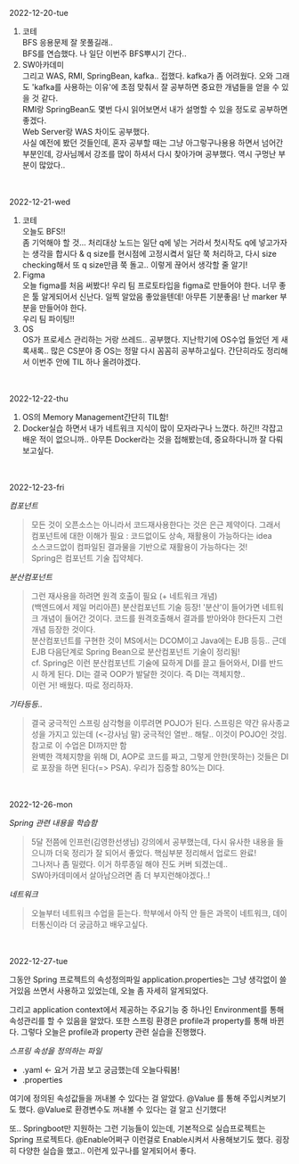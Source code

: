 2022-12-20-tue
1. 코테<br>
BFS 응용문제 잘 못풀길래.. <br>
BFS를 연습했다.
나 일단 이번주 BFS뿌시기 간다..<br>
2. SW아카데미<br>
 그리고 WAS, RMI, SpringBean, kafka.. 접했다. kafka가 좀 어려웠다. 오와 그래도 'kafka를 사용하는 이유'에 초점 맞춰서 잘 공부하면 중요한 개념들을 얻을 수 있을 것 같다. <br>
RMI랑 SpringBean도 몇번 다시 읽어보면서 내가 설명할 수 있을 정도로 공부하면 좋겠다.<br>
Web Server랑 WAS 차이도 공부했다.<br> 사실 예전에 봤던 것들인데, 혼자 공부할 때는 그냥 아그렇구나용용 하면서 넘어간 부분인데, 강사님께서 강조를 많이 하셔서 다시 찾아가며 공부했다. 역시 구멍난 부분이 많았다..<br>

<br>
<br>
2022-12-21-wed

1. 코테<br>
오늘도 BFS!!<br>
좀 기억해야 할 것... 처리대상 노드는 일단 q에 넣는 거라서 첫시작도 q에 넣고가자는 생각을 합시다 & q size를 현시점에 고정시켴서 일단 쭉 처리하고, 다시 size checking해서 또 q size만큼 쭉 돌고.. 이렇게 끊어서 생각할 줄 알기!<br>
2. Figma<br>
오늘 figma를 처음 써봤다! 우리 팀 프로토타입을 figma로 만들어야 한다. 너무 좋은 툴 알게되어서 신난다. 일찍 알았음 좋았을텐데! 아무튼 기분좋음! 난 marker 부분을 만들어야 한다.<br>
우리 팀 파이팅!!<br>
3. OS<br>
OS가 프로세스 관리하는 거랑 쓰레드.. 공부했다. 지난학기에 OS수업 들었던 게 새록새록.. 많은 CS분야 중 OS는 정말 다시 꼼꼼히 공부하고싶다. 간단히라도 정리해서 이번주 안에 TIL 하나 올려야겠다.<br>

<br>
<br>
2022-12-22-thu

1. OS의 Memory Management간단히 TIL함!
2. Docker실습 하면서 내가 네트워크 지식이 많이 모자라구나 느꼈다. 하긴!! 각잡고 배운 적이 없으니까.. 아무튼 Docker라는 것을 접해봤는데, 중요하다니까 잘 다뤄보고싶다.

<br>
<br>
2022-12-23-fri

*컴포넌트*<br>
>모든 것이 오픈소스는 아니라서 코드재사용한다는 것은 은근 제약이다. 그래서 컴포넌트에 대한 이해가 필요 : 코드없이도 상속, 재활용이 가능하다는 idea<br>
소스코드없이 컴파일된 결과물을 기반으로 재활용이 가능하다는 것!<br>
Spring은 컴포넌트 기술 집약체다.<br>

*분산컴포넌트*<br>
>그런 재사용을 하려면 원격 호출이 필요 (+ 네트워크 개념)<br>
(백엔드에서 제일 머리아픈) 분산컴포넌트 기술 등장! '분산'이 들어가면 네트워크 개념이 들어간 것이다. 코드를 원격호출해서 결과를 받아와야 한다든지 그런 개념 등장한 것이다. <br>
분산컴포넌트를 구현한 것이 MS에서는 DCOM이고 Java에는 EJB 등등.. 근데EJB 다음단계로 Spring Bean으로 분산컴포넌트 기술이 정리됨!<br>
cf. Spring은 이런 분산컴포넌트 기술에 묘하게 DI를 끌고 들어와서, DI를 반드시 하게 된다. DI는 결국 OOP가 발달한 것이다. 즉 DI는 객체지향.. <br>
이런 거! 배웠다. 따로 정리하자.

*기타등등..*
>결국 궁극적인 스프링 삼각형을 이루려면 POJO가 된다. 스프링은 약간 유사종교성을 가지고 있는데 (<-강사님 말) 궁극적인 열반.. 해탈.. 이것이 POJO인 것임. 참고로 이 수업은 DI까지만 함<br>
완벽한 객체지향을 위해 DI, AOP로 코드를 짜고, 그렇게 안한(못하는) 것들은 DI로 포장을 하면 된다(=> PSA). 우리가 집중할 80%는 DI다.<br>

<br>
<br>
2022-12-26-mon

*Spring 관련 내용을 학습함*
>5달 전쯤에 인프런(김영한선생님) 강의에서 공부했는데, 다시 유사한 내용을 들으니까 더욱 정리가 잘 되어서 좋았다. 핵심부분 정리해서 업로드 완료!<br>
그나저나 좀 밀렸다. 이거 하루종일 해야 진도 커버 되겠는데..<br>
SW아카데미에서 살아남으려면 좀 더 부지런해야겠다..!<br>

*네트워크*
>오늘부터 네트워크 수업을 듣는다. 학부에서 아직 안 들은 과목이 네트워크, 데이터통신이라 더 궁금하고 배우고싶다.



<br>
<br>
2022-12-27-tue

그동안 Spring 프로젝트의 속성정의파일 application.properties는 그냥 생각없이 쓸거있음 쓰면서 사용하고 있었는데, 오늘 좀 자세히 알게되었다. 

그리고 application context에서 제공하는 주요기능 중 하나인 Environment를 통해 속성관리를 할 수 있음을 알았다. 또한 스프링 환경은 profile과 property를 통해 바뀐다. 그렇다 오늘은 profile과 property 관련 실습을 진행했다.

*스프링 속성을 정의하는 파일*

* .yaml <- 요거 가끔 보고 궁금했는데 오늘다뤄봄!
* .properties

여기에 정의된 속성값들을 꺼내볼 수 있다는 걸 알았다. @Value 를 통해 주입시켜보기도 했다. @Value로 환경변수도 꺼내볼 수 있다는 걸 알고 신기했다!

또.. Springboot만 지원하는 그런 기능들이 있는데, 기본적으로 실습프로젝트는 Spring 프로젝트다. @Enable어쩌구 이런걸로 Enable시켜서 사용해보기도 했다. 굉장히 다양한 실습을 했고.. 이런게 있구나를 알게되어서 좋다.


